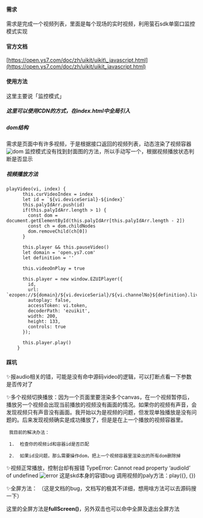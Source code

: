 #### 需求
需求是完成一个视频列表，里面是每个现场的实时视频，利用萤石sdk单窗口监控模式实现

#### 官方文档
[https://open.ys7.com/doc/zh/uikit/uikit\_javascript.html](https://open.ys7.com/doc/zh/uikit/uikit_javascript.html)

#### 使用方法
这里主要说「监控模式」
##### 这里可以使用CDN的方式，在index.html中全局引入
##### dom结构
需求是页面中有许多视频，于是根据接口返回的视频列表，动态渲染了视频容器
![dom](https://user-images.githubusercontent.com/38416128/79679979-39a5bb00-823d-11ea-94ab-f06871ffeed6.png)
    监控模式没有找到封面图的方法，所以手动写一个，根据视频播放状态判断是否显示
##### 视频播放方法
````
playVideo(vi, index) {
      this.curVideoIndex = index
      let id = `${vi.deviceSerial}-${index}`
      this.palyIdArr.push(id)
      if(this.palyIdArr.length > 1) {
        const dom = document.getElementById(this.palyIdArr[this.palyIdArr.length - 2])
        const ch = dom.childNodes
        dom.removeChild(ch[0])
      }
      
      this.player && this.pauseVideo()
      let domain = 'open.ys7.com'
      let definition = ''
      
      this.videoOnPlay = true
      
      this.player = new window.EZUIPlayer({
        id,
        url: `ezopen://${domain}/${vi.deviceSerial}/${vi.channelNo}${definition}.live`,
        autoplay: false,
        accessToken: vi.token,
        decoderPath: 'ezuikit',
        width: 200,
        height: 133,
        controls: true
      });

      this.player.play()
    }
````

#### 踩坑
✨报audio相关的错，可能是没有命中源码video的逻辑，可以打断点看一下参数是否传对了

✨多个视频切换播放：因为一个页面里要渲染多个canvas，在一个视频暂停后，播放另一个视频会出现当前播放的视频没有画面的情况。如果你的视频有声音，会发现视频只有声音没有画面。我开始以为是视频的问题，但发现单独播放是没有问题的。后来发现视频确实是成功播放了，但是是在上一个播放的视频容器里。

     我目前的解决办法：

     1.  检查你的视频id和容器id是否匹配
    
     2.  如果id没问题，那么需要操作dom，把上一个视频容器里渲染出的所有dom删除掉
    

✨视频正常播放，控制台却有报错 TypeError: Cannot read property ‘audioId’ of undefined
![error](https://user-images.githubusercontent.com/38416128/79680000-5b9f3d80-823d-11ea-9870-884fac95f1d8.png)
这是skd本身的容错bug
    调用视频的paly方法：play({}, {})

✨全屏方法：
    （这是文档的bug，文档写的极其不详细，想用啥方法可以去源码搜一下）

这里的全屏方法是**fullScreen()**，另外双击也可以命中全屏及退出全屏方法
